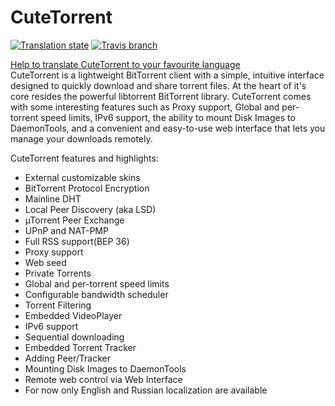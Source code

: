 # CuteTorrent
[![Translation state](http://translate.cutetorrent.info/widgets/cutetorrent/-/svg-badge.svg)](http://translate.cutetorrent.info/engage/cutetorrent/?utm_source=widget) [![Travis branch](https://img.shields.io/badge/License-GPL-green.svg)](https://github.com/CuteTorrent/CuteTorrent/blob/master/LICENSE)

[Help to translate CuteTorrent to your favourite language](http://translate.cutetorrent.info/)  
CuteTorrent is a lightweight BitTorrent client with a simple, intuitive interface designed to quickly download and share torrent files. At the heart of it's core resides the powerful libtorrent BitTorrent library. CuteTorrent comes with some interesting features such as Proxy support, Global and per-torrent speed limits, IPv6 support, the ability to mount Disk Images to DaemonTools, and a convenient and easy-to-use web interface that lets you manage your downloads remotely.

CuteTorrent features and highlights:
* External customizable skins
* BitTorrent Protocol Encryption
* Mainline DHT
* Local Peer Discovery (aka LSD)
* µTorrent Peer Exchange
* UPnP and NAT-PMP
* Full RSS support(BEP 36)
* Proxy support
* Web seed
* Private Torrents
* Global and per-torrent speed limits
* Configurable bandwidth scheduler
* Torrent Filtering
* Embedded VideoPlayer
* IPv6 support
* Sequential downloading
* Embedded Torrent Tracker
* Adding Peer/Tracker
* Mounting Disk Images to DaemonTools
* Remote web control via Web Interface
* For now only English and Russian localization are available
